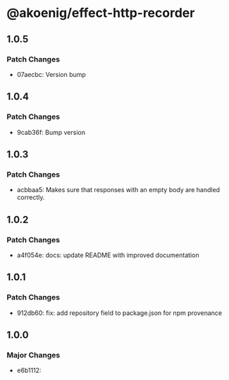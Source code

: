# @akoenig/effect-http-recorder

## 1.0.5

### Patch Changes

- 07aecbc: Version bump

## 1.0.4

### Patch Changes

- 9cab36f: Bump version

## 1.0.3

### Patch Changes

- acbbaa5: Makes sure that responses with an empty body are handled correctly.

## 1.0.2

### Patch Changes

- a4f054e: docs: update README with improved documentation

## 1.0.1

### Patch Changes

- 912db60: fix: add repository field to package.json for npm provenance

## 1.0.0

### Major Changes

- e6b1112:
